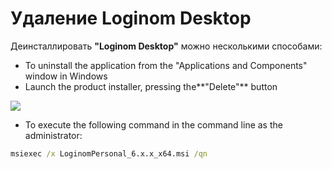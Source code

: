 # Удаление Loginom Desktop

Деинсталлировать **"Loginom Desktop"** можно несколькими способами:

* To uninstall the application from the "Applications and Components" window in Windows
* Launch the product installer, pressing the**"Delete"** button

![](../images/personal_msi_remove.png)

* To execute the following command in the command line as the administrator:

```cmd
msiexec /x LoginomPersonal_6.x.x_x64.msi /qn
```
